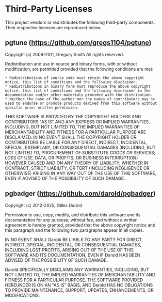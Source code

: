 <!--
SPDX-FileCopyrightText: 2025 Blackcat Informatics® Inc.
SPDX-License-Identifier: MIT
-->

# Third-Party Licenses

This project vendors or redistributes the following third-party components. Their respective licenses are reproduced below.

## pgtune (https://github.com/gregs1104/pgtune)

Copyright (c) 2009-2011, Gregory Smith
All rights reserved.

Redistribution and use in source and binary forms, with or without modification, are permitted provided that the following conditions are met:

    * Redistributions of source code must retain the above copyright notice, this list of conditions and the following disclaimer.
    * Redistributions in binary form must reproduce the above copyright notice, this list of conditions and the following disclaimer in the documentation and/or other materials provided with the distribution.
    * Neither the name of the author nor the names of contributors may be used to endorse or promote products derived from this software without specific prior written permission.

THIS SOFTWARE IS PROVIDED BY THE COPYRIGHT HOLDERS AND CONTRIBUTORS "AS IS" AND ANY EXPRESS OR IMPLIED WARRANTIES, INCLUDING, BUT NOT LIMITED TO, THE IMPLIED WARRANTIES OF MERCHANTABILITY AND FITNESS FOR A PARTICULAR PURPOSE ARE DISCLAIMED. IN NO EVENT SHALL THE COPYRIGHT HOLDER OR CONTRIBUTORS BE LIABLE FOR ANY DIRECT, INDIRECT, INCIDENTAL, SPECIAL, EXEMPLARY, OR CONSEQUENTIAL DAMAGES (INCLUDING, BUT NOT LIMITED TO, PROCUREMENT OF SUBSTITUTE GOODS OR SERVICES; LOSS OF USE, DATA, OR PROFITS; OR BUSINESS INTERRUPTION) HOWEVER CAUSED AND ON ANY THEORY OF LIABILITY, WHETHER IN CONTRACT, STRICT LIABILITY, OR TORT (INCLUDING NEGLIGENCE OR OTHERWISE) ARISING IN ANY WAY OUT OF THE USE OF THIS SOFTWARE, EVEN IF ADVISED OF THE POSSIBILITY OF SUCH DAMAGE.

## pgbadger (https://github.com/darold/pgbadger)

Copyright (c) 2012-2025, Gilles Darold

Permission to use, copy, modify, and distribute this software and its documentation for any purpose, without fee, and without a written agreement is hereby granted, provided that the above copyright notice and this paragraph and the following two paragraphs appear in all copies.

IN NO EVENT SHALL Darold BE LIABLE TO ANY PARTY FOR DIRECT, INDIRECT, SPECIAL, INCIDENTAL, OR CONSEQUENTIAL DAMAGES, INCLUDING LOST PROFITS, ARISING OUT OF THE USE OF THIS SOFTWARE AND ITS DOCUMENTATION, EVEN IF Darold HAS BEEN ADVISED OF THE POSSIBILITY OF SUCH DAMAGE.

Darold SPECIFICALLY DISCLAIMS ANY WARRANTIES, INCLUDING, BUT NOT LIMITED TO, THE IMPLIED WARRANTIES OF MERCHANTABILITY AND FITNESS FOR A PARTICULAR PURPOSE. THE SOFTWARE PROVIDED HEREUNDER IS ON AN "AS IS" BASIS, AND Darold HAS NO OBLIGATIONS TO PROVIDE MAINTENANCE, SUPPORT, UPDATES, ENHANCEMENTS, OR MODIFICATIONS.
